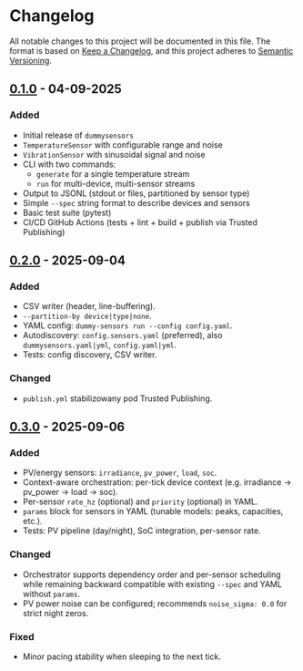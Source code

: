 # Changelog

All notable changes to this project will be documented in this file.
The format is based on [Keep a Changelog](https://keepachangelog.com/en/1.1.0/),
and this project adheres to [Semantic Versioning](https://semver.org/spec/v2.0.0.html).

## [0.1.0] - 04-09-2025

### Added

- Initial release of `dummysensors`
- `TemperatureSensor` with configurable range and noise
- `VibrationSensor` with sinusoidal signal and noise
- CLI with two commands:
  - `generate` for a single temperature stream
  - `run` for multi-device, multi-sensor streams
- Output to JSONL (stdout or files, partitioned by sensor type)
- Simple `--spec` string format to describe devices and sensors
- Basic test suite (pytest)
- CI/CD GitHub Actions (tests + lint + build + publish via Trusted Publishing)

## [0.2.0] - 2025-09-04

### Added

- CSV writer (header, line-buffering).
- `--partition-by device|type|none`.
- YAML config: `dummy-sensors run --config config.yaml`.
- Autodiscovery: `config.sensors.yaml` (preferred), also `dummysensors.yaml|yml`, `config.yaml|yml`.
- Tests: config discovery, CSV writer.

### Changed

- `publish.yml` stabilizowany pod Trusted Publishing.

## [0.3.0] - 2025-09-06



### Added

- PV/energy sensors: `irradiance`, `pv_power`, `load`, `soc`.
- Context-aware orchestration: per-tick device context (e.g. irradiance → pv_power → load → soc).
- Per-sensor `rate_hz` (optional) and `priority` (optional) in YAML.
- `params` block for sensors in YAML (tunable models: peaks, capacities, etc.).
- Tests: PV pipeline (day/night), SoC integration, per-sensor rate.

### Changed

- Orchestrator supports dependency order and per-sensor scheduling while remaining backward compatible with existing `--spec` and YAML without `params`.
- PV power noise can be configured; recommends `noise_sigma: 0.0` for strict night zeros.

### Fixed

- Minor pacing stability when sleeping to the next tick.

[0.3.0]: https://github.com/SculptTechProject/dummysensors/releases/tag/v0.3.0

[0.2.0]: https://github.com/SculptTechProject/dummysensors/releases/tag/v0.2.0

[0.1.0]: https://github.com/SculptTechProject/dummysensors/releases/tag/v0.1.0


